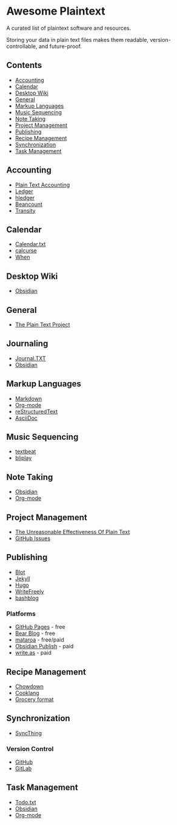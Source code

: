 # Awesome Plaintext

A curated list of plaintext software and resources.

Storing your data in plain text files makes them readable, version-controllable, and future-proof.

## Contents

- [Accounting](#accounting)
- [Calendar](#calendar)
- [Desktop Wiki](#desktop-wiki)
- [General](#general)
- [Markup Languages](#markup-languages)
- [Music Sequencing](#music-sequencing)
- [Note Taking](#note-taking)
- [Project Management](#project-management)
- [Publishing](#publishing)
- [Recipe Management](#recipe-management)
- [Synchronization](#synchronization)
- [Task Management](#task-management)

## Accounting

- [Plain Text Accounting](https://plaintextaccounting.org/)
- [Ledger](https://ledger-cli.org/)
- [hledger](https://hledger.org/)
- [Beancount](https://beancount.github.io/)
- [Transity](https://github.com/feramhq/transity)

## Calendar

- [Calendar.txt](https://terokarvinen.com/2021/calendar-txt/)
- [calcurse](https://calcurse.org/)
- [When](https://www.lightandmatter.com/when/when.html)

## Desktop Wiki

- [Obsidian](https://obsidian.md/)

## General

- [The Plain Text Project](https://plaintextproject.online/)

## Journaling

- [Journal.TXT](https://journaltxt.github.io/)
- [Obsidian](https://obsidian.md/)

## Markup Languages

- [Markdown](https://www.markdownguide.org/)
- [Org-mode](https://orgmode.org/)
- [reStructuredText](https://docutils.sourceforge.io/rst.html)
- [AsciiDoc](https://asciidoc.org/)

## Music Sequencing

- [textbeat](https://github.com/flipcoder/textbeat)
- [bliplay](https://github.com/detomon/bliplay)

## Note Taking

- [Obsidian](https://obsidian.md/)
- [Org-mode](https://orgmode.org/)

## Project Management

- [The Unreasonable Effectiveness Of Plain Text](https://www.youtube.com/watch?v=WgV6M1LyfNY)
- [GitHub Issues](https://github.com/features/issues)

## Publishing

- [Blot](https://blot.im/)
- [Jekyll](https://jekyllrb.com/)
- [Hugo](https://gohugo.io/)
- [WriteFreely](https://writefreely.org/)
- [bashblog](https://github.com/cfenollosa/bashblog)

### Platforms

- [GitHub Pages](https://pages.github.com/) - free
- [Bear Blog](https://bearblog.dev/) - free
- [mataroa](https://mataroa.blog/) - free/paid
- [Obsidian Publish](https://obsidian.md/publish) - paid
- [write.as](https://write.as/) - paid

## Recipe Management

- [Chowdown](https://chowdown.io/)
- [Cooklang](https://cooklang.org/)
- [Grocery format](https://github.com/cnstoll/Grocery-Recipe-Format)

## Synchronization

- [SyncThing](https://syncthing.net/)

### Version Control

- [GitHub](https://github.com/)
- [GitLab](https://gitlab.com/)

## Task Management

- [Todo.txt](http://todotxt.org/)
- [Obsidian](https://obsidian.md/)
- [Org-mode](https://orgmode.org/)
